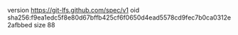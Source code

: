 version https://git-lfs.github.com/spec/v1
oid sha256:f9ea1edc5f8e80d67bffb425cf6f0650d4ead5578cd9fec7b0ca0312e2afbbed
size 88
